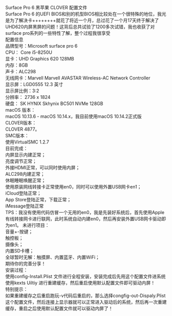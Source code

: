 Surface Pro 6 黑苹果  CLOVER 配置文件</br>
Surface Pro 6 的UEFI BIOS和别的机型BIOS相比较处在一个很特殊的地位，我光是为了解决卡++++++++就花了将近一个月，总过花了一个月17天终于解决了UHD620内屏黑屏的问题！这背后总共试验了1200多次试错，我也收获了对surface pro系列的一些特性了解，整个过程我很享受</br>
配置信息</br>
品牌型号：Microsoft surface pro 6</br>
CPU： Core i5-8250U</br>
显卡：UHD Graphics 620 128MB</br>
内存：8GB</br>
声卡：ALC298</br>
无线网卡：Marvell Marvell AVASTAR Wireless-AC Network Controller</br>
显示屏：LGD0555 12.3 英寸</br>
显示屏比例：3:2</br>
分辨率： 2736 x 1824</br>
硬盘：	SK HYNIX Skhynix BC501 NVMe 128GB</br>
macOS 版本：</br>
macOS 10.13.6 - macOS 10.14.x，我目前使用macOS 10.14.2正式版</br>
CLOVER版本：</br>
CLOVER 4877。</br>
SMC版本：</br>
使用VirtualSMC 1.2.7</br>
目前完成：</br>
内屏显示内建正常；</br>
亮度调节正常；</br>
外接HDMI正常，可以同时使用内屏；</br>
ALC298内建正常；</br>
休眠睡眠唤醒正常；</br>
使用原装网线转接卡正常使用en0，同时可以使用外置USB网卡en1；</br>
iCloud登陆正常；</br>
App Store登陆正常，下载正常；</br>
iMessage登陆正常</br>
TPS：我没有使用代码仿冒一个无用的en0，我是先装好系统后，首先使用Apple 有线转接网卡进行联网，此时系统自动内建en0，然后再安装外置USB网卡驱动即为en1。
未进行项目：</br>
音量+-按键；</br>
触控板；</br>
摄像头；</br>
内置SD卡槽；</br>
全球暂时无解：触摸屏、内置蓝牙、内置WiFi；</br>
期待你的完善分享！</br>
安装过程：</br>
使用config-Install.Plist 文件进行全程安装，安装完成后先用这个配置文件进系统使用kexts Uiltiy 进行重建缓存，然后重启使用默认配置文件即可驱动内屏！</br>
特别提示：</br>
如果重建缓存之后重启跑玩-v代码后重启的，那么选择congfig-out-Dispaly.Plist 这个配置文件，然后连接上显示器就可以正常进入驱动后的系统，然后再一次重建缓存，重启之后使用默认配置文件就可以驱动内屏了！</br>
